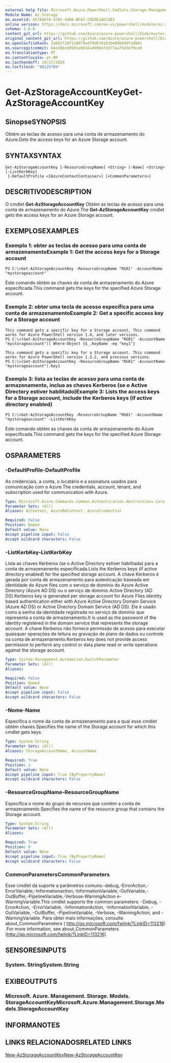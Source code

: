 ```yaml
---
external help file: Microsoft.Azure.PowerShell.Cmdlets.Storage.Management.dll-Help.xml
Module Name: Az.Storage
ms.assetid: A57A9EFA-47AC-44D8-BFA7-CDE0E2A612B3
online version: https://docs.microsoft.com/en-us/powershell/module/az.storage/get-azstorageaccountkey
schema: 2.0.0
content_git_url: https://github.com/Azure/azure-powershell/blob/master/src/Storage/Storage.Management/help/Get-AzStorageAccountKey.md
original_content_git_url: https://github.com/Azure/azure-powershell/blob/master/src/Storage/Storage.Management/help/Get-AzStorageAccountKey.md
ms.openlocfilehash: 3a681f2df128979ad79d678101b400b040fa994c
ms.sourcegitcommit: b4a38bcb0501a9016a4998efd377aa75d3ef9ce8
ms.translationtype: MT
ms.contentlocale: pt-BR
ms.lasthandoff: 10/27/2020
ms.locfileid: "94125704"
---
```

# <span data-ttu-id="27232-101">Get-AzStorageAccountKey</span><span class="sxs-lookup"><span data-stu-id="27232-101">Get-AzStorageAccountKey</span></span>

## <span data-ttu-id="27232-102">Sinopse</span><span class="sxs-lookup"><span data-stu-id="27232-102">SYNOPSIS</span></span>
<span data-ttu-id="27232-103">Obtém as teclas de acesso para uma conta de armazenamento do Azure.</span><span class="sxs-lookup"><span data-stu-id="27232-103">Gets the access keys for an Azure Storage account.</span></span>

## <span data-ttu-id="27232-104">SYNTAX</span><span class="sxs-lookup"><span data-stu-id="27232-104">SYNTAX</span></span>

```
Get-AzStorageAccountKey [-ResourceGroupName] <String> [-Name] <String> [-ListKerbKey]
 [-DefaultProfile <IAzureContextContainer>] [<CommonParameters>]
```

## <span data-ttu-id="27232-105">DESCRITIVO</span><span class="sxs-lookup"><span data-stu-id="27232-105">DESCRIPTION</span></span>
<span data-ttu-id="27232-106">O cmdlet **Get-AzStorageAccountKey** Obtém as teclas de acesso para uma conta de armazenamento do Azure.</span><span class="sxs-lookup"><span data-stu-id="27232-106">The **Get-AzStorageAccountKey** cmdlet gets the access keys for an Azure Storage account.</span></span>

## <span data-ttu-id="27232-107">EXEMPLOS</span><span class="sxs-lookup"><span data-stu-id="27232-107">EXAMPLES</span></span>

### <span data-ttu-id="27232-108">Exemplo 1: obter as teclas de acesso para uma conta de armazenamento</span><span class="sxs-lookup"><span data-stu-id="27232-108">Example 1: Get the access keys for a Storage account</span></span>
```
PS C:\>Get-AzStorageAccountKey -ResourceGroupName "RG01" -AccountName "mystorageaccount"
```

<span data-ttu-id="27232-109">Este comando obtém as chaves da conta de armazenamento do Azure especificada.</span><span class="sxs-lookup"><span data-stu-id="27232-109">This command gets the keys for the specified Azure Storage account.</span></span>

### <span data-ttu-id="27232-110">Exemplo 2: obter uma tecla de acesso específica para uma conta de armazenamento</span><span class="sxs-lookup"><span data-stu-id="27232-110">Example 2: Get a specific access key for a Storage account</span></span>
```
This command gets a specific key for a Storage account. This command works for Azure PowerShell version 1.4, and later versions.
PS C:\>(Get-AzStorageAccountKey -ResourceGroupName "RG01" -AccountName "mystorageaccount")| Where-Object {$_.KeyName -eq "key1"}

This command gets a specific key for a Storage account. This command works for Azure PowerShell version 1.3.2, and previous versions.
PS C:\>(Get-AzStorageAccountKey -ResourceGroupName "RG01" -AccountName "mystorageaccount").Key1
```

### <span data-ttu-id="27232-111">Exemplo 3: lista as teclas de acesso para uma conta de armazenamento, inclua as chaves Kerberos (se o Active Directory estiver habilitado)</span><span class="sxs-lookup"><span data-stu-id="27232-111">Example 3: Lists the access keys for a Storage account, include the Kerberos keys (if active directory enabled)</span></span>
```
PS C:\>Get-AzStorageAccountKey -ResourceGroupName "RG01" -AccountName "mystorageaccount" -ListKerbKey
```

<span data-ttu-id="27232-112">Este comando obtém as chaves da conta de armazenamento do Azure especificada.</span><span class="sxs-lookup"><span data-stu-id="27232-112">This command gets the keys for the specified Azure Storage account.</span></span>

## <span data-ttu-id="27232-113">OS</span><span class="sxs-lookup"><span data-stu-id="27232-113">PARAMETERS</span></span>

### <span data-ttu-id="27232-114">-DefaultProfile</span><span class="sxs-lookup"><span data-stu-id="27232-114">-DefaultProfile</span></span>
<span data-ttu-id="27232-115">As credenciais, a conta, o locatário e a assinatura usados para comunicação com o Azure.</span><span class="sxs-lookup"><span data-stu-id="27232-115">The credentials, account, tenant, and subscription used for communication with Azure.</span></span>

```yaml
Type: Microsoft.Azure.Commands.Common.Authentication.Abstractions.Core.IAzureContextContainer
Parameter Sets: (All)
Aliases: AzContext, AzureRmContext, AzureCredential

Required: False
Position: Named
Default value: None
Accept pipeline input: False
Accept wildcard characters: False
```

### <span data-ttu-id="27232-116">-ListKerbKey</span><span class="sxs-lookup"><span data-stu-id="27232-116">-ListKerbKey</span></span>
<span data-ttu-id="27232-117">Lista as chaves Kerberos (se o Active Directory estiver habilitada) para a conta de armazenamento especificada.</span><span class="sxs-lookup"><span data-stu-id="27232-117">Lists the Kerberos keys (if active directory enabled) for the specified storage account.</span></span>
<span data-ttu-id="27232-118">A chave Kerberos é gerada por conta de armazenamento para autenticação baseada em identidade do Azure files com o serviço de domínio do Azure Active Directory (Azure AD DS) ou o serviço de domínio Active Directory (AD DS).</span><span class="sxs-lookup"><span data-stu-id="27232-118">Kerberos key is generated per storage account for Azure Files identity based authentication either with Azure Active Directory Domain Service (Azure AD DS) or Active Directory Domain Service (AD DS).</span></span> <span data-ttu-id="27232-119">Ele é usado como a senha da identidade registrada no serviço de domínio que representa a conta de armazenamento.</span><span class="sxs-lookup"><span data-stu-id="27232-119">It is used as the password of the identity registered in the domain service that represents the storage account.</span></span> <span data-ttu-id="27232-120">A chave Kerberos não fornece permissão de acesso para executar quaisquer operações de leitura ou gravação de plano de dados ou controle na conta de armazenamento.</span><span class="sxs-lookup"><span data-stu-id="27232-120">Kerberos key does not provide access permission to perform any control or data plane read or write operations against the storage account.</span></span>

```yaml
Type: System.Management.Automation.SwitchParameter
Parameter Sets: (All)
Aliases:

Required: False
Position: Named
Default value: None
Accept pipeline input: False
Accept wildcard characters: False
```

### <span data-ttu-id="27232-121">-Nome</span><span class="sxs-lookup"><span data-stu-id="27232-121">-Name</span></span>
<span data-ttu-id="27232-122">Especifica o nome da conta de armazenamento para a qual esse cmdlet obtém chaves.</span><span class="sxs-lookup"><span data-stu-id="27232-122">Specifies the name of the Storage account for which this cmdlet gets keys.</span></span>

```yaml
Type: System.String
Parameter Sets: (All)
Aliases: StorageAccountName, AccountName

Required: True
Position: 1
Default value: None
Accept pipeline input: True (ByPropertyName)
Accept wildcard characters: False
```

### <span data-ttu-id="27232-123">-ResourceGroupName</span><span class="sxs-lookup"><span data-stu-id="27232-123">-ResourceGroupName</span></span>
<span data-ttu-id="27232-124">Especifica o nome do grupo de recursos que contém a conta de armazenamento.</span><span class="sxs-lookup"><span data-stu-id="27232-124">Specifies the name of the resource group that contains the Storage account.</span></span>

```yaml
Type: System.String
Parameter Sets: (All)
Aliases:

Required: True
Position: 0
Default value: None
Accept pipeline input: True (ByPropertyName)
Accept wildcard characters: False
```

### <span data-ttu-id="27232-125">CommonParameters</span><span class="sxs-lookup"><span data-stu-id="27232-125">CommonParameters</span></span>
<span data-ttu-id="27232-126">Esse cmdlet dá suporte a parâmetros comuns:-debug,-ErrorAction,-ErrorVariable,-Informationaction,-InformationVariable,-OutVariable,-OutBuffer,-PipelineVariable,-Verbose-WarningAction e-WarningVariable.</span><span class="sxs-lookup"><span data-stu-id="27232-126">This cmdlet supports the common parameters: -Debug, -ErrorAction, -ErrorVariable, -InformationAction, -InformationVariable, -OutVariable, -OutBuffer, -PipelineVariable, -Verbose, -WarningAction, and -WarningVariable.</span></span> <span data-ttu-id="27232-127">Para obter mais informações, consulte about_CommonParameters ( http://go.microsoft.com/fwlink/?LinkID=113216) .</span><span class="sxs-lookup"><span data-stu-id="27232-127">For more information, see about_CommonParameters (http://go.microsoft.com/fwlink/?LinkID=113216).</span></span>

## <span data-ttu-id="27232-128">SENSORES</span><span class="sxs-lookup"><span data-stu-id="27232-128">INPUTS</span></span>

### <span data-ttu-id="27232-129">System. String</span><span class="sxs-lookup"><span data-stu-id="27232-129">System.String</span></span>

## <span data-ttu-id="27232-130">EXIBE</span><span class="sxs-lookup"><span data-stu-id="27232-130">OUTPUTS</span></span>

### <span data-ttu-id="27232-131">Microsoft. Azure. Management. Storage. Models. StorageAccountKey</span><span class="sxs-lookup"><span data-stu-id="27232-131">Microsoft.Azure.Management.Storage.Models.StorageAccountKey</span></span>

## <span data-ttu-id="27232-132">INFORMA</span><span class="sxs-lookup"><span data-stu-id="27232-132">NOTES</span></span>

## <span data-ttu-id="27232-133">LINKS RELACIONADOS</span><span class="sxs-lookup"><span data-stu-id="27232-133">RELATED LINKS</span></span>

[<span data-ttu-id="27232-134">New-AzStorageAccountKey</span><span class="sxs-lookup"><span data-stu-id="27232-134">New-AzStorageAccountKey</span></span>](./New-AzStorageAccountKey.md)


